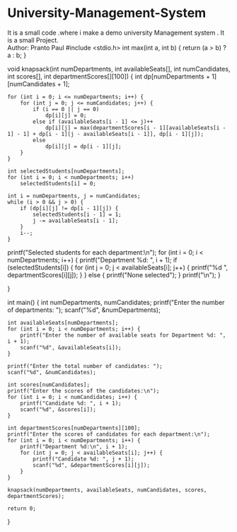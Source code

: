 # University-Management-System
It is a small code .where i make a demo university Management system . It  is a small Project.
<br>
Author: Pranto Paul
#include <stdio.h>
int max(int a, int b) {
    return (a > b) ? a : b;
}

void knapsack(int numDepartments, int availableSeats[], int numCandidates, int scores[], int departmentScores[][100]) {
    int dp[numDepartments + 1][numCandidates + 1];

    for (int i = 0; i <= numDepartments; i++) {
        for (int j = 0; j <= numCandidates; j++) {
            if (i == 0 || j == 0)
                dp[i][j] = 0;
            else if (availableSeats[i - 1] <= j)++
                dp[i][j] = max(departmentScores[i - 1][availableSeats[i - 1] - 1] + dp[i - 1][j - availableSeats[i - 1]], dp[i - 1][j]);
            else
                dp[i][j] = dp[i - 1][j];
        }
    }

    int selectedStudents[numDepartments]; 
    for (int i = 0; i < numDepartments; i++)
        selectedStudents[i] = 0;

    int i = numDepartments, j = numCandidates;
    while (i > 0 && j > 0) {
        if (dp[i][j] != dp[i - 1][j]) {
            selectedStudents[i - 1] = 1;
            j -= availableSeats[i - 1];
        }
        i--;
    }

    
   printf("Selected students for each department:\n");
for (int i = 0; i < numDepartments; i++) {
    printf("Department %d: ", i + 1);
    if (selectedStudents[i]) {
        for (int j = 0; j < availableSeats[i]; j++) {
            printf("%d ", departmentScores[i][j]);
        }
    } else {
        printf("None selected");
    }
    printf("\n");
}

}

int main() {
    int numDepartments, numCandidates;
    printf("Enter the number of departments: ");
    scanf("%d", &numDepartments);

    int availableSeats[numDepartments];
    for (int i = 0; i < numDepartments; i++) {
        printf("Enter the number of available seats for Department %d: ", i + 1);
        scanf("%d", &availableSeats[i]);
    }

    printf("Enter the total number of candidates: ");
    scanf("%d", &numCandidates);

    int scores[numCandidates];
    printf("Enter the scores of the candidates:\n");
    for (int i = 0; i < numCandidates; i++) {
        printf("Candidate %d: ", i + 1);
        scanf("%d", &scores[i]);
    }

    int departmentScores[numDepartments][100];
    printf("Enter the scores of candidates for each department:\n");
    for (int i = 0; i < numDepartments; i++) {
        printf("Department %d:\n", i + 1);
        for (int j = 0; j < availableSeats[i]; j++) {
            printf("Candidate %d: ", j + 1);
            scanf("%d", &departmentScores[i][j]);
        }
    }

    knapsack(numDepartments, availableSeats, numCandidates, scores, departmentScores);

    return 0;
}
